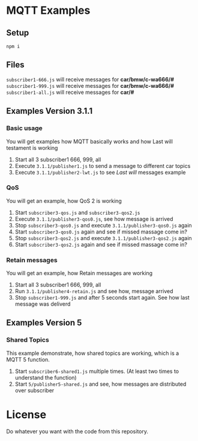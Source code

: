 # MQTT Examples

## Setup

`npm i`

## Files

`subscriber1-666.js` will receive messages for **car/bmw/c-wa666/#**  
`subscriber1-999.js` will receive messages for **car/bmw/c-wa666/#**  
`subscriber1-all.js` will receive messages for **car/#**  

## Examples Version 3.1.1

### Basic usage

You will get examples how MQTT basically works and how Last will testament is working  

1. Start all 3 subscriber1 666, 999, all  
2. Execute `3.1.1/publisher1.js` to send a message to different car topics  
3. Execute `3.1.1/publisher2-lwt.js` to see *Last will* messages example

### QoS

You will get an example, how QoS 2 is working  

1. Start `subscriber3-qos.js` and `subscriber3-qos2.js`
2. Execute `3.1.1/publisher3-qos0.js`, see how message is arrived
3. Stop `subscriber3-qos0.js` and execute `3.1.1/publisher3-qos0.js` again
4. Start `subscriber3-qos0.js` again and see if missed massage come in?
5. Stop `subscriber3-qos2.js` and execute `3.1.1/publisher3-qos2.js` again
6. Start `subscriber3-qos2.js` again and see if missed massage come in?

### Retain messages

You will get an example, how Retain messages are working  

1. Start all 3 subscriber1 666, 999, all  
2. Run `3.1.1/publisher4-retain.js` and see how, message arrived
3. Stop `subscriber1-999.js` and after 5 seconds start again. See how last message was deliverd

## Examples Version 5

### Shared Topics

This example demonstrate, how shared topics are working, which is a MQTT 5 function.  

1. Start `subscriber6-shared1.js` multiple times. (At least two times to understand the function)
2. Start `5/publisher5-shared.js` and see, how messages are distributed over subscriber 


# License

Do whatever you want with the code from this repository.